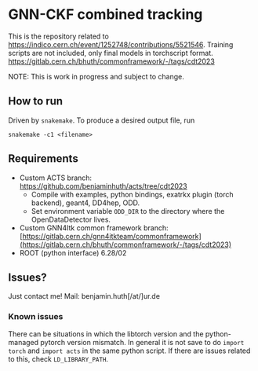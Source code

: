 # GNN-CKF combined tracking

This is the repository related to https://indico.cern.ch/event/1252748/contributions/5521546.
Training scripts are not included, only final models in torchscript format.
 https://gitlab.cern.ch/bhuth/commonframework/-/tags/cdt2023

NOTE: This is work in progress and subject to change.

## How to run

Driven by `snakemake`. To produce a desired output file, run
```
snakemake -c1 <filename>
```

## Requirements

* Custom ACTS branch: https://github.com/benjaminhuth/acts/tree/cdt2023
  * Compile with examples, python bindings, exatrkx plugin (torch backend), geant4, DD4hep, ODD.
  * Set environment variable `ODD_DIR` to the directory where the OpenDataDetector lives.
* Custom GNN4Itk common framework branch: [https://gitlab.cern.ch/gnn4itkteam/commonframework](https://gitlab.cern.ch/bhuth/commonframework/-/tags/cdt2023)
* ROOT (python interface) 6.28/02

## Issues?

Just contact me! Mail: benjamin.huth[/at/]ur.de

### Known issues
There can be situations in which the libtorch version and the python-managed pytorch version mismatch. 
In general it is not save to do `import torch` and `import acts` in the same python script.
If there are issues related to this, check `LD_LIBRARY_PATH`.
